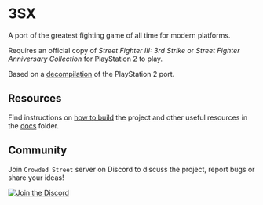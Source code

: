 # 3SX

A port of the greatest fighting game of all time for modern platforms.

Requires an official copy of *Street Fighter III: 3rd Strike* or *Street Fighter Anniversary Collection* for PlayStation 2 to play.

Based on a [decompilation](https://github.com/crowded-street/sfiii-decomp) of the PlayStation 2 port.

## Resources

Find instructions on [how to build](docs/building.md) the project and other useful resources in the [docs](docs) folder.

## Community

Join `Crowded Street` server on Discord to discuss the project, report bugs or share your ideas!

[![Join the Discord](https://dcbadge.limes.pink/api/server/https://discord.gg/wqs6BqYr8C)](https://discord.gg/wqs6BqYr8C)
